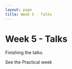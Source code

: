 ```yaml
---
layout: page
title: Week 5 - Talks
---
```


Week 5 - Talks 
=====================

Finishing the talks. 

See the Practical week
